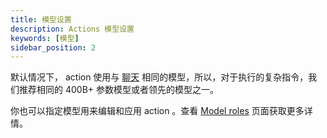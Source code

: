 ```yaml
---
title: 模型设置
description: Actions 模型设置
keywords: [模型]
sidebar_position: 2
---
```


默认情况下， action 使用与 [聊天](chat/model-setup.mdx) 相同的模型，所以，对于执行的复杂指令，我们推荐相同的 400B+ 参数模型或者领先的模型之一。

你也可以指定模型用来编辑和应用 action 。查看 [Model roles](../customize/model-roles/intro.mdx) 页面获取更多详情。

